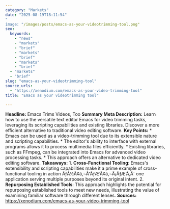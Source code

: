 ```yaml
---
category: "Markets"
date: "2025-08-19T18:11:54"
"
image: "/images/posts/emacs-as-your-videotrimming-tool.png"
seo:
  keywords:
    - "news"
    - "markets"
    - "brief"
    - "markets"
    - "brief"
    - "markets"
    - "brief"
  - "markets"
  - "brief"
slug: "emacs-as-your-videotrimming-tool"
source_urls:
  - "https://xenodium.com/emacs-as-your-video-trimming-tool"
title: "Emacs as your videotrimming tool"

---
```


**Headline:** Emacs Trims Videos, Too  **Summary Meta Description:** Learn how to use the versatile text editor Emacs for video trimming tasks, leveraging its scripting capabilities and existing libraries. Discover a more efficient alternative to traditional video editing software.  **Key Points:**  * Emacs can be used as a video-trimming tool due to its extensible nature and scripting capabilities. * The editor's ability to interface with external programs allows it to process multimedia files efficiently. * Existing libraries, such as FFmpeg, can be integrated into Emacs for advanced video processing tasks. * This approach offers an alternative to dedicated video editing software.  **Takeaways:**  1. **Cross-Functional Tooling**: Emacs's extensibility and scripting capabilities make it a prime example of cross-functional tooling in action ÃƒÅ½Ã¢â‚¬Å“ÃƒÆ’Ã¢â‚¬Â¡ÃƒÆ’Ã‚Â´ one application serving multiple purposes beyond its original intent. 2. **Repurposing Established Tools**: This approach highlights the potential for repurposing established tools to meet new needs, illustrating the value of examining familiar software through different lenses.  **Sources:**  https://xenodium.com/emacs-as-your-video-trimming-tool